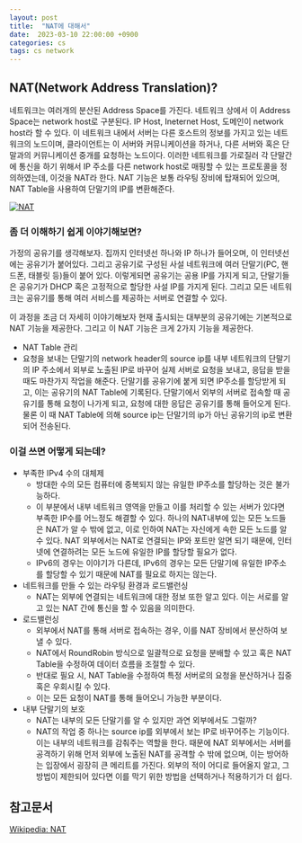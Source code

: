```yaml
---
layout: post
title:  "NAT에 대해서"
date:  2023-03-10 22:00:00 +0900
categories: cs
tags: cs network
---
```


## NAT(Network Address Translation)?

네트워크는 여러개의 분산된 Address Space를 가진다. 네트워크 상에서 이 Address Space는 network host로 구분된다. IP Host, Ineternet Host, 도메인이 network host라 할 수 있다.
이 네트워크 내에서 서버는 다른 호스트의 정보를 가지고 있는 네트워크의 노드이며, 클라이언트는 이 서버와 커뮤니케이션을 하거나, 다른 서버와 혹은 단말과의 커뮤니케이션 중개를 요청하는 노드이다.
이러한 네트워크를 가로질러 각 단말간에 통신을 하기 위해서 IP 주소를 다른 network host로 매핑할 수 있는 프로토콜을 정의하였는데, 이것을 NAT라 한다.
NAT 기능은 보통 라우팅 장비에 탑재되어 있으며, NAT Table을 사용하여 단말기의 IP를 변환해준다.

[![NAT](https://upload.wikimedia.org/wikipedia/commons/thumb/c/c7/NAT_Concept-en.svg/2880px-NAT_Concept-en.svg.png)](https://en.wikipedia.org/wiki/Network_address_translation)

### 좀 더 이해하기 쉽게 이야기해보면?

가정의 공유기를 생각해보자. 집까지 인터넷선 하나와 IP 하나가 들어오며, 이 인터넷선에는 공유기가 붙어있다. 그리고 공유기로 구성된 사설 네트워크에 여러 단말기(PC, 핸드폰, 태블릿 등)들이 붙어 있다.
이렇게되면 공유기는 공용 IP를 가지게 되고, 단말기들은 공유기가 DHCP 혹은 고정적으로 할당한 사설 IP를 가지게 된다. 그리고 모든 네트워크는 공유기를 통해 여러 서비스를 제공하는 서버로 연결할 수 있다.

이 과정을 조금 더 자세히 이야기해보자
현재 출시되는 대부분의 공유기에는 기본적으로 NAT 기능을 제공한다. 그리고 이 NAT 기능은 크게 2가지 기능을 제공한다.

- NAT Table 관리
- 요청을 보내는 단말기의 network header의 source ip를 내부 네트워크의 단말기의 IP 주소에서 외부로 노출된 IP로 바꾸어 실제 서버로 요청을 보내고, 응답을 받을 때도 마찬가지 작업을 해준다.
단말기를 공유기에 붙게 되면 IP주소를 할당받게 되고, 이는 공유기의 NAT Table에 기록된다. 단말기에서 외부의 서버로 접속할 때 공유기를 통해 요청이 나가게 되고, 요청에 대한 응답은 공유기를 통해 들어오게 된다. 물론 이 때 NAT Table에 의해 source ip는 단말기의 ip가 아닌 공유기의 ip로 변환되어 전송된다.

### 이걸 쓰면 어떻게 되는데?

- 부족한 IPv4 수의 대체제
  - 방대한 수의 모든 컴퓨터에 중복되지 않는 유일한 IP주소를 할당하는 것은 불가능하다.
  - 이 부분에서 내부 네트워크 영역을 만들고 이를 처리할 수 있는 서버가 있다면 부족한 IP수를 어느정도 해결할 수 있다. 하나의 NAT내부에 있는 모든 노드들은 NAT가 알 수 밖에 없고, 이로 인하여 NAT는 자신에게 속한 모든 노드를 알 수 있다. NAT 외부에서는 NAT로 연결되는 IP와 포트만 알면 되기 때문에, 인터넷에 연결하려는 모든 노드에 유일한 IP를 할당할 필요가 없다.
  - IPv6의 경우는 이야기가 다른데, IPv6의 경우는 모든 단말기에 유일한 IP주소를 할당할 수 있기 때문에 NAT를 필요로 하지는 않는다.
- 네트워크를 만들 수 있는 라우팅 환경과 로드밸런싱
  - NAT는 외부에 연결되는 네트워크에 대한 정보 또한 알고 있다. 이는 서로를 알고 있는 NAT 간에 통신을 할 수 있음을 의미한다.
- 로드밸런싱
  - 외부에서 NAT를 통해 서버로 접속하는 경우, 이를 NAT 장비에서 분산하여 보낼 수 있다.
  - NAT에서 RoundRobin 방식으로 일괄적으로 요청을 분배할 수 있고 혹은 NAT Table을 수정하여 데이터 흐름을 조절할 수 있다.
  - 반대로 필요 시, NAT Table을 수정하여 특정 서버로의 요청을 분산하거나 집중 혹은 우회시킬 수 있다.
  - 이는 모든 요청이 NAT를 통해 들어오니 가능한 부분이다.
- 내부 단말기의 보호
  - NAT는 내부의 모든 단말기를 알 수 있지만 과연 외부에서도 그럴까?
  - NAT의 작업 중 하나는 source ip를 외부에서 보는 IP로 바꾸어주는 기능이다. 이는 내부의 네트워크를 감춰주는 역할을 한다. 때문에 NAT 외부에서는 서버를 공격하기 위해 먼저 외부에 노출된 NAT를 공격할 수 밖에 없으며, 이는 방어하는 입장에서 굉장히 큰 메리트를 가진다. 외부의 적이 어디로 들어올지 알고, 그 방법이 제한되어 있다면 이를 막기 위한 방법을 선택하거나 적용하기가 더 쉽다.

## 참고문서

[Wikipedia: NAT](https://en.wikipedia.org/wiki/Network_address_translation)
